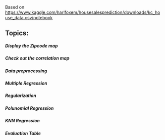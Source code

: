 Based on https://www.kaggle.com/harlfoxem/housesalesprediction/downloads/kc_house_data.csv/notebook

## Topics: 

##### Display the Zipcode map 

##### Check out the correlation map 

##### Data preprocessing 

##### Multiple Regression 

##### Regularization 

##### Polunomial Regression 

##### KNN Regression 

##### Evaluation Table 
